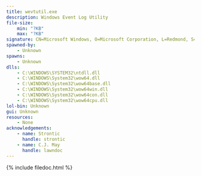 ```yaml
---
title: wevtutil.exe
description: Windows Event Log Utility
file-size:
    min: "?KB"
    max: "?KB"
signature: CN=Microsoft Windows, O=Microsoft Corporation, L=Redmond, S=Washington, C=US
spawned-by:
    - Unknown
spawns:
    - Unknown
dlls:
    - C:\WINDOWS\SYSTEM32\ntdll.dll
    - C:\WINDOWS\System32\wow64.dll
    - C:\WINDOWS\System32\wow64base.dll
    - C:\WINDOWS\System32\wow64win.dll
    - C:\WINDOWS\System32\wow64con.dll
    - C:\WINDOWS\System32\wow64cpu.dll
lol-bin: Unknown
gui: Unknown
resources:
    - None
acknowledgements:
    - name: Strontic
      handle: strontic
    - name: C.J. May
      handle: lawndoc
---
```


{% include filedoc.html %}
